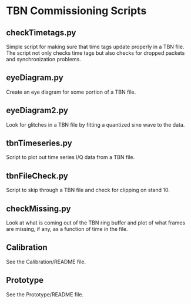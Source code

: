 TBN Commissioning Scripts
=========================

checkTimetags.py
----------------
Simple script for making sure that time tags update properly in a TBN file.  The script 
not only checks time tags but also checks for dropped packets and synchronization problems.

eyeDiagram.py
-------------
Create an eye diagram for some portion of a TBN file.

eyeDiagram2.py
--------------
Look for glitches in a TBN file by fitting a quantized sine wave to the data.

tbnTimeseries.py
----------------
Script to plot out time series I/Q data from a TBN file.

tbnFileCheck.py
---------------
Script to skip through a TBN file and check for clipping on stand 10.

checkMissing.py
---------------
Look at what is coming out of the TBN ring buffer and plot of what frames are missing,
if any, as a function of time in the file.

Calibration
-----------
See the Calibration/README file.

Prototype
---------
See the Prototype/README file.

